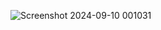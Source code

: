 ![Screenshot 2024-09-10 001031](https://github.com/user-attachments/assets/dd469e55-0d39-4d9d-a213-29187c6ae8c0)
